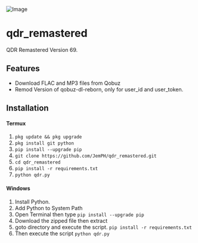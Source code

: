 ![Image](https://i.ibb.co/YbpY49v/KSH8ievvwd.png)

# qdr_remastered
QDR Remastered Version 69.

## Features
* Download FLAC and MP3 files from Qobuz
* Remod Version of qobuz-dl-reborn, only for user_id and user_token.

## Installation
#### Termux

1. `pkg update && pkg upgrade`<br>
2. `pkg install git python`<br>
3. `pip install --upgrade pip`<br>
4. `git clone https://github.com/JemPH/qdr_remastered.git`<br>
5. `cd qdr_remastered`<br>
6. `pip install -r requirements.txt`<br>
7. `python qdr.py`<br>

#### Windows
1. Install Python.
2. Add Python to System Path
3. Open Terminal then type `pip install --upgrade pip`
4. Download the zipped file then extract
5. goto directory and execute the script. `pip install -r requirements.txt`
6. Then execute the script `python qdr.py`
